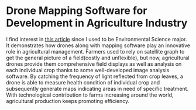 # Drone Mapping Software for Development in Agriculture Industry

I find interest in [this article](https://gbksoft.com/blog/drone-mapping-software-for-agriculture/#toc-drone-mapping-software-application-overview) since I used to be Environmental Science major. It demonstrates how drones along with mapping software play an innovative role in agricultural management. Farmers used to rely on satellite graph to get the general picture of a field(costly and unflexible), but now, agricultural drones provide them comprehensive field displays as well as analysis on each individual crop thanks to some well-developed image analysis software. By catching the frequency of light reflected from crop leaves, a drone is able to measure health condition of individual crop and subsequently generate maps indicating areas in need of specific treatment. With technological contribution to farms increasing around the world, agricultural production keeps promoting efficiency.
